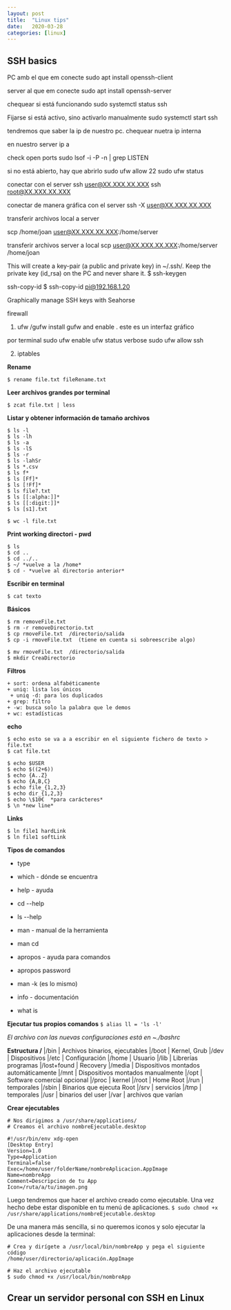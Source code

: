 ```yaml
---
layout: post
title:  "Linux tips"
date:   2020-03-28
categories: [linux]
---
```



## SSH basics

PC amb el que em conecte
sudo apt install openssh-client

server al que em conecte
sudo apt install openssh-server

chequear si está funcionando
sudo systemctl status ssh

Fijarse si está activo, sino activarlo manualmente
sudo systemctl start ssh

tendremos que saber la ip de nuestro pc.
chequear nuetra ip interna

en nuestro server
ip a

check open ports
sudo lsof -i -P -n | grep LISTEN

si no está abierto, hay que abrirlo
sudo ufw allow 22
sudo ufw status

conectar con el server
ssh user@XX.XXX.XX.XXX
ssh root@XX.XXX.XX.XXX 

conectar de manera gráfica con el server
ssh -X user@XX.XXX.XX.XXX 

transferir archivos local a server

scp /home/joan user@XX.XXX.XX.XXX:/home/server

transferir archivos server a local
scp user@XX.XXX.XX.XXX:/home/server /home/joan

This will create a key-pair (a public and private key) in ~/.ssh/. Keep the private key (id_rsa) on the PC and never share it.
$ ssh-keygen

ssh-copy-id
$ ssh-copy-id pi@192.168.1.20

Graphically manage SSH keys with Seahorse

firewall
1. ufw /gufw
install gufw and enable . este es un interfaz gráfico

por terminal
sudo ufw enable
ufw status verbose
sudo ufw allow ssh


2. iptables


**Rename**

`$ rename file.txt fileRename.txt`

**Leer archivos grandes por terminal**

`$ zcat file.txt | less`


**Listar y obtener información de tamaño archivos**

```
$ ls -l
$ ls -lh
$ ls -a
$ ls -lS
$ ls -r
$ ls -lahSr
$ ls *.csv
$ ls f*
$ ls [Ff]*
$ ls [!Ff]*
$ ls file?.txt
$ ls [[:alpha:]]*
$ ls [[:digit:]]*
$ ls [s1].txt

$ wc -l file.txt

```

**Print working directori - pwd**
```
$ ls
$ cd ..
$ cd ../..
$ ~/ *vuelve a la /home*
$ cd - *vuelve al directorio anterior*
```

**Escribir en terminal**

`$ cat texto`

**Básicos**

``` 
$ rm removeFile.txt
$ rm -r removeDirectorio.txt  
$ cp rmoveFile.txt  /directorio/salida
$ cp -i rmoveFile.txt  (tiene en cuenta si sobreescribe algo)

$ mv rmoveFile.txt  /directorio/salida
$ mkdir CreaDirectorio
```

**Filtros**

```
+ sort: ordena alfabéticamente
+ uniq: lista los únicos
 + uniq -d: para los duplicados
+ grep: filtro
+ -w: busca solo la palabra que le demos
+ wc: estadísticas
```

**echo**

```
$ echo esto se va a a escribir en el siguiente fichero de texto > file.txt
$ cat file.txt

$ echo $USER
$ echo $((2+6))
$ echo {A..Z}
$ echo {A,B,C}
$ echo file_{1,2,3}
$ echo dir_{1,2,3}
$ echo \$10€  *para carácteres*
$ \n *new line*
```


**Links**
```
$ ln file1 hardLink
$ ln file1 softLink
```
**Tipos de comandos**
+ type

+ which - dónde se encuentra

+ help - ayuda
 + cd --help
 + ls --help

+ man - manual de la herramienta
 + man cd

+ apropos - ayuda para comandos
 + apropos password
 + man -k (es lo mismo)

+ info - documentación

+ what is

**Ejecutar tus propios comandos**
`$ alias ll = 'ls -l' `

*El archivo con las nuevas configuraciones está en ~./bashrc*


**Estructura /**
|/bin	| Archivos binarios, ejecutables
|/boot	| Kernel, Grub
|/dev	| Dispositivos
|/etc	| Configuración
|/home	| Usuario
|/lib	| Librerías programas
|/lost+found	| Recovery
|/media	| Dispositivos montados automáticamente
|/mnt	| Dispositivos montados manualmente
|/opt	| Software comercial opcional
|/proc	| kernel
|/root	| Home Root
|/run	| temporales
|/sbin	| Binarios que ejecuta Root
|/srv	| servicios
|/tmp	| temporales
|/usr	| binarios del user
|/var	| archivos que varían



**Crear ejecutables**

```
# Nos dirigimos a /usr/share/applications/
# Creamos el archivo nombreEjecutable.desktop

#!/usr/bin/env xdg-open
[Desktop Entry]
Version=1.0
Type=Application
Terminal=false
Exec=/home/user/folderName/nombreAplicacion.AppImage
Name=nombreApp
Comment=Descripcion de tu App
Icon=/ruta/a/tu/imagen.png
```

Luego tendremos que hacer el archivo creado como ejecutable. Una vez hecho debe estar disponible en tu menú de aplicaciones.
`$ sudo chmod +x /usr/share/applications/nombreEjecutable.desktop`

De una manera más sencilla, si no queremos iconos y solo ejecutar la aplicaciones desde la terminal:

```
# Crea y dirígete a /usr/local/bin/nombreApp y pega el siguiente código
/home/user/directorio/aplicación.AppImage

# Haz el archivo ejecutable
$ sudo chmod +x /usr/local/bin/nombreApp
```

## Crear un servidor personal con SSH en Linux

